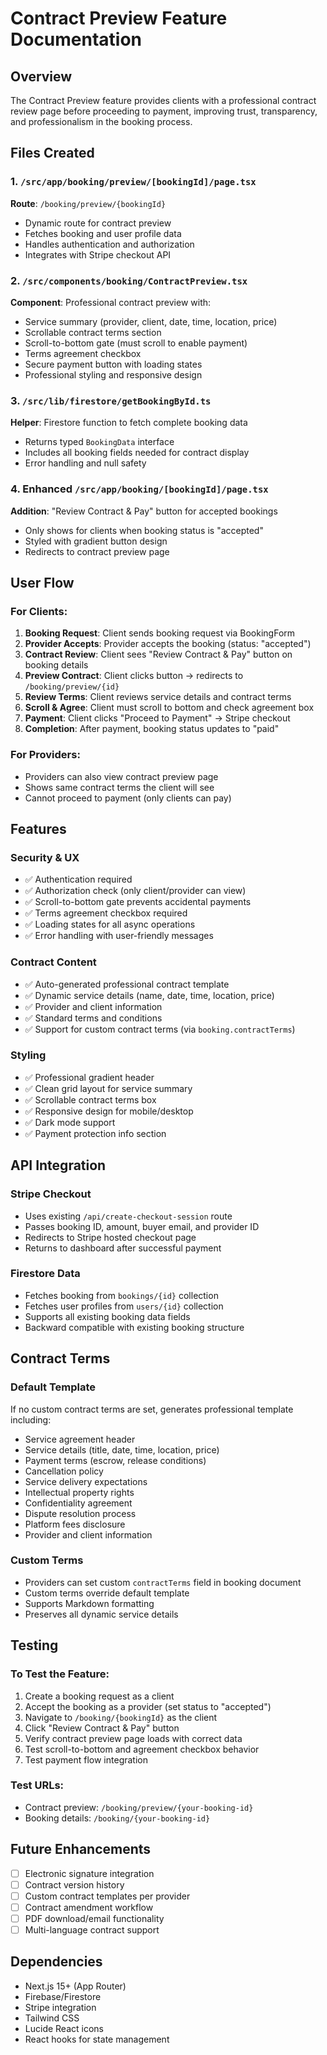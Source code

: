 # Contract Preview Feature Documentation

## Overview
The Contract Preview feature provides clients with a professional contract review page before proceeding to payment, improving trust, transparency, and professionalism in the booking process.

## Files Created

### 1. `/src/app/booking/preview/[bookingId]/page.tsx`
**Route**: `/booking/preview/{bookingId}`
- Dynamic route for contract preview
- Fetches booking and user profile data
- Handles authentication and authorization
- Integrates with Stripe checkout API

### 2. `/src/components/booking/ContractPreview.tsx`
**Component**: Professional contract preview with:
- Service summary (provider, client, date, time, location, price)
- Scrollable contract terms section
- Scroll-to-bottom gate (must scroll to enable payment)
- Terms agreement checkbox
- Secure payment button with loading states
- Professional styling and responsive design

### 3. `/src/lib/firestore/getBookingById.ts`
**Helper**: Firestore function to fetch complete booking data
- Returns typed `BookingData` interface
- Includes all booking fields needed for contract display
- Error handling and null safety

### 4. Enhanced `/src/app/booking/[bookingId]/page.tsx`
**Addition**: "Review Contract & Pay" button for accepted bookings
- Only shows for clients when booking status is "accepted"
- Styled with gradient button design
- Redirects to contract preview page

## User Flow

### For Clients:
1. **Booking Request**: Client sends booking request via BookingForm
2. **Provider Accepts**: Provider accepts the booking (status: "accepted")
3. **Contract Review**: Client sees "Review Contract & Pay" button on booking details
4. **Preview Contract**: Client clicks button → redirects to `/booking/preview/{id}`
5. **Review Terms**: Client reviews service details and contract terms
6. **Scroll & Agree**: Client must scroll to bottom and check agreement box
7. **Payment**: Client clicks "Proceed to Payment" → Stripe checkout
8. **Completion**: After payment, booking status updates to "paid"

### For Providers:
- Providers can also view contract preview page
- Shows same contract terms the client will see
- Cannot proceed to payment (only clients can pay)

## Features

### Security & UX
- ✅ Authentication required
- ✅ Authorization check (only client/provider can view)
- ✅ Scroll-to-bottom gate prevents accidental payments
- ✅ Terms agreement checkbox required
- ✅ Loading states for all async operations
- ✅ Error handling with user-friendly messages

### Contract Content
- ✅ Auto-generated professional contract template
- ✅ Dynamic service details (name, date, time, location, price)
- ✅ Provider and client information
- ✅ Standard terms and conditions
- ✅ Support for custom contract terms (via `booking.contractTerms`)

### Styling
- ✅ Professional gradient header
- ✅ Clean grid layout for service summary
- ✅ Scrollable contract terms box
- ✅ Responsive design for mobile/desktop
- ✅ Dark mode support
- ✅ Payment protection info section

## API Integration

### Stripe Checkout
- Uses existing `/api/create-checkout-session` route
- Passes booking ID, amount, buyer email, and provider ID
- Redirects to Stripe hosted checkout page
- Returns to dashboard after successful payment

### Firestore Data
- Fetches booking from `bookings/{id}` collection
- Fetches user profiles from `users/{id}` collection
- Supports all existing booking data fields
- Backward compatible with existing booking structure

## Contract Terms

### Default Template
If no custom contract terms are set, generates professional template including:
- Service agreement header
- Service details (title, date, time, location, price)
- Payment terms (escrow, release conditions)
- Cancellation policy
- Service delivery expectations
- Intellectual property rights
- Confidentiality agreement
- Dispute resolution process
- Platform fees disclosure
- Provider and client information

### Custom Terms
- Providers can set custom `contractTerms` field in booking document
- Custom terms override default template
- Supports Markdown formatting
- Preserves all dynamic service details

## Testing

### To Test the Feature:
1. Create a booking request as a client
2. Accept the booking as a provider (set status to "accepted")
3. Navigate to `/booking/{bookingId}` as the client
4. Click "Review Contract & Pay" button
5. Verify contract preview page loads with correct data
6. Test scroll-to-bottom and agreement checkbox behavior
7. Test payment flow integration

### Test URLs:
- Contract preview: `/booking/preview/{your-booking-id}`
- Booking details: `/booking/{your-booking-id}`

## Future Enhancements
- [ ] Electronic signature integration
- [ ] Contract version history
- [ ] Custom contract templates per provider
- [ ] Contract amendment workflow
- [ ] PDF download/email functionality
- [ ] Multi-language contract support

## Dependencies
- Next.js 15+ (App Router)
- Firebase/Firestore
- Stripe integration
- Tailwind CSS
- Lucide React icons
- React hooks for state management
